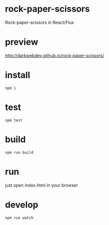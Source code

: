 # rock-paper-scissors
Rock-paper-scissors in React/Flux

# preview
http://darkwebdev.github.io/rock-paper-scissors/

# install
```
npm i
```
# test
```
npm test
```
# build
```
npm run build
```
# run
just open index.html in your browser
# develop
```
npm run watch
```
